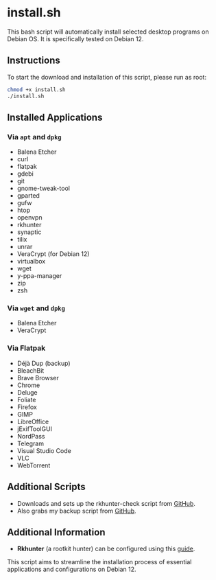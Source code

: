 # install.sh

This bash script will automatically install selected desktop programs on Debian OS. It is specifically tested on Debian 12.

## Instructions

To start the download and installation of this script, please run as root:

```bash
chmod +x install.sh
./install.sh
```

## Installed Applications

### Via `apt` and `dpkg`
- Balena Etcher
- curl
- flatpak
- gdebi
- git
- gnome-tweak-tool
- gparted
- gufw
- htop
- openvpn
- rkhunter
- synaptic
- tilix
- unrar
- VeraCrypt (for Debian 12)
- virtualbox
- wget
- y-ppa-manager
- zip
- zsh

### Via `wget` and `dpkg`
- Balena Etcher
- VeraCrypt

### Via Flatpak
- Déjà Dup (backup)
- BleachBit
- Brave Browser
- Chrome
- Deluge
- Foliate
- Firefox
- GIMP
- LibreOffice
- jExifToolGUI
- NordPass
- Telegram
- Visual Studio Code
- VLC
- WebTorrent

## Additional Scripts
- Downloads and sets up the rkhunter-check script from [GitHub](https://github.com/AmirIqbal1/rkhunter-script).
- Also grabs my backup script from [GitHub](https://github.com/AmirIqbal1/backup-script).

## Additional Information
- **Rkhunter** (a rootkit hunter) can be configured using this [guide](https://docs.vultr.com/how-to-install-rkhunter-on-debian-10).

This script aims to streamline the installation process of essential applications and configurations on Debian 12.
